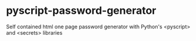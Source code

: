 # pyscript-password-generator
Self contained html one page password generator with Python's &lt;pyscript> and &lt;secrets> libraries

